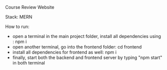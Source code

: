 Course Review Website

Stack: MERN

How to run:
- open a terminal in the main project folder, install all dependencies using : npm i
- open another terminal, go into the frontend folder: cd frontend
- install all dependencies for frontend as well: npm i
- finally, start both the backend and frontend server by typing "npm start" in both terminal
